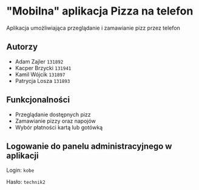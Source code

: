 
# "Mobilna" aplikacja Pizza na telefon

Aplikacja umożliwiająca przeglądanie i zamawianie pizz przez telefon

## Autorzy

- Adam Zajler     `131892`
- Kacper Brzycki  `131941`
- Kamil Wójcik    `131897`
- Patrycja Losza  `131893`

## Funkcjonalności

- Przeglądanie dostępnych pizz
- Zamawianie pizzy oraz napojów
- Wybór płatności kartą lub gotówką

## Logowanie do panelu administracyjnego w aplikacji
Login: `kobe`

Hasło: `technik2`
